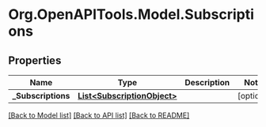 
# Org.OpenAPITools.Model.Subscriptions

## Properties

Name | Type | Description | Notes
------------ | ------------- | ------------- | -------------
**_Subscriptions** | [**List&lt;SubscriptionObject&gt;**](SubscriptionObject.md) |  | [optional] 

[[Back to Model list]](../README.md#documentation-for-models)
[[Back to API list]](../README.md#documentation-for-api-endpoints)
[[Back to README]](../README.md)

